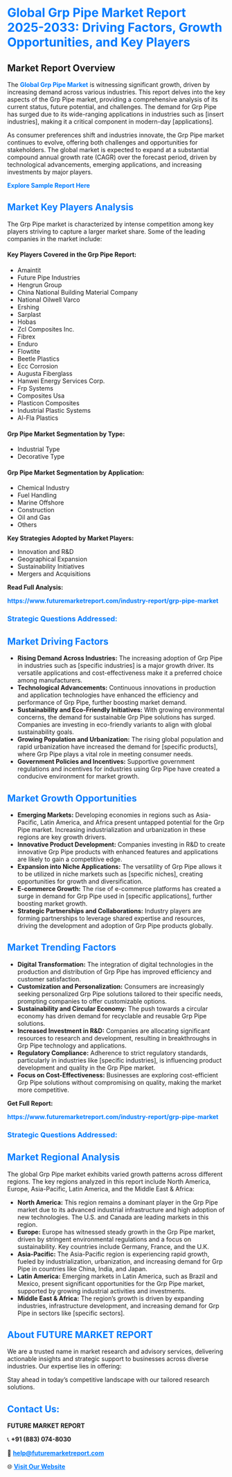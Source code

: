 <h1 style="color: #007BFF;">Global Grp Pipe Market Report 2025-2033: Driving Factors, Growth Opportunities, and Key Players</h1>

<section id="overview">
<h2>Market Report Overview</h2>
<p>The <a href="https://www.futuremarketreport.com/industry-report/grp-pipe-market" style="color: #007BFF; text-decoration: none;"><strong>Global Grp Pipe Market</strong></a> is witnessing significant growth, driven by increasing demand across various industries. This report delves into the key aspects of the Grp Pipe market, providing a comprehensive analysis of its current status, future potential, and challenges. The demand for Grp Pipe has surged due to its wide-ranging applications in industries such as [insert industries], making it a critical component in modern-day [applications].</p>
<p>As consumer preferences shift and industries innovate, the Grp Pipe market continues to evolve, offering both challenges and opportunities for stakeholders. The global market is expected to expand at a substantial compound annual growth rate (CAGR) over the forecast period, driven by technological advancements, emerging applications, and increasing investments by major players.</p>
</section>

<section id="overview">
<p><a href="https://www.futuremarketreport.com/request-sample/reportId=30147" style="color: #007BFF; text-decoration: none;"><strong>Explore Sample Report Here</strong></a></p>
</section>

<section id="key-players">
<h2 style="color: #007BFF;">Market Key Players Analysis</h2>
<p>The Grp Pipe market is characterized by intense competition among key players striving to capture a larger market share. Some of the leading companies in the market include:</p>
<h4>Key Players Covered in the Grp Pipe Report:</h4>
<ul><li>Amaintit</li><li>Future Pipe Industries</li><li>Hengrun Group</li><li>China National Building Material Company</li><li>National Oilwell Varco</li><li>Ershing</li><li>Sarplast</li><li>Hobas</li><li>Zcl Composites Inc.</li><li>Fibrex</li><li>Enduro</li><li>Flowtite</li><li>Beetle Plastics</li><li>Ecc Corrosion</li><li>Augusta Fiberglass</li><li>Hanwei Energy Services Corp.</li><li>Frp Systems</li><li>Composites Usa</li><li>Plasticon Composites</li><li>Industrial Plastic Systems</li><li>Al-Fla Plastics</li></ul>
<h4>Grp Pipe Market Segmentation by Type:</h4>
<ul><li>Industrial Type</li><li>Decorative Type</li></ul>

<h4>Grp Pipe Market Segmentation by Application:</h4>
<ul><li>Chemical Industry</li><li>Fuel Handling</li><li>Marine Offshore</li><li>Construction</li><li>Oil and Gas</li><li>Others</li></ul>
<p><strong>Key Strategies Adopted by Market Players:</strong></p>
<ul>
<li>Innovation and R&D</li>
<li>Geographical Expansion</li>
<li>Sustainability Initiatives</li>
<li>Mergers and Acquisitions</li>
</ul>
</section>

<section>
<p><strong>Read Full Analysis: </strong></p><a href="https://www.futuremarketreport.com/industry-report/grp-pipe-market" style="color: #007BFF; text-decoration: none;"><strong>https://www.futuremarketreport.com/industry-report/grp-pipe-market</strong></a>
<h3 style="color: #007BFF;">Strategic Questions Addressed:</h3>
</section>

<section id="driving-factors">
<h2 style="color: #007BFF;">Market Driving Factors</h2>
<ul>
<li><strong>Rising Demand Across Industries:</strong> The increasing adoption of Grp Pipe in industries such as [specific industries] is a major growth driver. Its versatile applications and cost-effectiveness make it a preferred choice among manufacturers.</li>
<li><strong>Technological Advancements:</strong> Continuous innovations in production and application technologies have enhanced the efficiency and performance of Grp Pipe, further boosting market demand.</li>
<li><strong>Sustainability and Eco-Friendly Initiatives:</strong> With growing environmental concerns, the demand for sustainable Grp Pipe solutions has surged. Companies are investing in eco-friendly variants to align with global sustainability goals.</li>
<li><strong>Growing Population and Urbanization:</strong> The rising global population and rapid urbanization have increased the demand for [specific products], where Grp Pipe plays a vital role in meeting consumer needs.</li>
<li><strong>Government Policies and Incentives:</strong> Supportive government regulations and incentives for industries using Grp Pipe have created a conducive environment for market growth.</li>
</ul>
</section>

<section id="growth-opportunities">
<h2 style="color: #007BFF;">Market Growth Opportunities</h2>
<ul>
<li><strong>Emerging Markets:</strong> Developing economies in regions such as Asia-Pacific, Latin America, and Africa present untapped potential for the Grp Pipe market. Increasing industrialization and urbanization in these regions are key growth drivers.</li>
<li><strong>Innovative Product Development:</strong> Companies investing in R&D to create innovative Grp Pipe products with enhanced features and applications are likely to gain a competitive edge.</li>
<li><strong>Expansion into Niche Applications:</strong> The versatility of Grp Pipe allows it to be utilized in niche markets such as [specific niches], creating opportunities for growth and diversification.</li>
<li><strong>E-commerce Growth:</strong> The rise of e-commerce platforms has created a surge in demand for Grp Pipe used in [specific applications], further boosting market growth.</li>
<li><strong>Strategic Partnerships and Collaborations:</strong> Industry players are forming partnerships to leverage shared expertise and resources, driving the development and adoption of Grp Pipe products globally.</li>
</ul>
</section>

<section id="trending-factors">
<h2 style="color: #007BFF;">Market Trending Factors</h2>
<ul>
<li><strong>Digital Transformation:</strong> The integration of digital technologies in the production and distribution of Grp Pipe has improved efficiency and customer satisfaction.</li>
<li><strong>Customization and Personalization:</strong> Consumers are increasingly seeking personalized Grp Pipe solutions tailored to their specific needs, prompting companies to offer customizable options.</li>
<li><strong>Sustainability and Circular Economy:</strong> The push towards a circular economy has driven demand for recyclable and reusable Grp Pipe solutions.</li>
<li><strong>Increased Investment in R&D:</strong> Companies are allocating significant resources to research and development, resulting in breakthroughs in Grp Pipe technology and applications.</li>
<li><strong>Regulatory Compliance:</strong> Adherence to strict regulatory standards, particularly in industries like [specific industries], is influencing product development and quality in the Grp Pipe market.</li>
<li><strong>Focus on Cost-Effectiveness:</strong> Businesses are exploring cost-efficient Grp Pipe solutions without compromising on quality, making the market more competitive.</li>
</ul>
</section>

<section>
<p><strong>Get Full Report: </strong></p><a href="https://www.futuremarketreport.com/industry-report/grp-pipe-market" style="color: #007BFF; text-decoration: none;"><strong>https://www.futuremarketreport.com/industry-report/grp-pipe-market</strong></a>
<h3 style="color: #007BFF;">Strategic Questions Addressed:</h3>
</section>


<section id="regional-analysis">
<h2 style="color: #007BFF;">Market Regional Analysis</h2>
<p>The global Grp Pipe market exhibits varied growth patterns across different regions. The key regions analyzed in this report include North America, Europe, Asia-Pacific, Latin America, and the Middle East & Africa:</p>
<ul>
<li><strong>North America:</strong> This region remains a dominant player in the Grp Pipe market due to its advanced industrial infrastructure and high adoption of new technologies. The U.S. and Canada are leading markets in this region.</li>
<li><strong>Europe:</strong> Europe has witnessed steady growth in the Grp Pipe market, driven by stringent environmental regulations and a focus on sustainability. Key countries include Germany, France, and the U.K.</li>
<li><strong>Asia-Pacific:</strong> The Asia-Pacific region is experiencing rapid growth, fueled by industrialization, urbanization, and increasing demand for Grp Pipe in countries like China, India, and Japan.</li>
<li><strong>Latin America:</strong> Emerging markets in Latin America, such as Brazil and Mexico, present significant opportunities for the Grp Pipe market, supported by growing industrial activities and investments.</li>
<li><strong>Middle East & Africa:</strong> The region’s growth is driven by expanding industries, infrastructure development, and increasing demand for Grp Pipe in sectors like [specific sectors].</li>
</ul>
</section>

<footer>
<h2 style="color: #007BFF;">About FUTURE MARKET REPORT</h2>
<p>We are a trusted name in market research and advisory services, delivering actionable insights and strategic support to businesses across diverse industries. Our expertise lies in offering:</p>

<p>Stay ahead in today’s competitive landscape with our tailored research solutions.</p>

<h2 style="color: #007BFF;">Contact Us:</h2>
<p><strong>FUTURE MARKET REPORT</strong></p>
<p>📞 <strong>+91 (883) 074-8030</strong></p>
<p>📧 <strong><a href="mailto:help@futuremarketreport.com" style="color: #007BFF;">help@futuremarketreport.com</a></strong></p>
<p>🌐 <strong><a href="https://www.futuremarketreport.com/" style="color: #007BFF;">Visit Our Website</a></strong></p>
</footer>